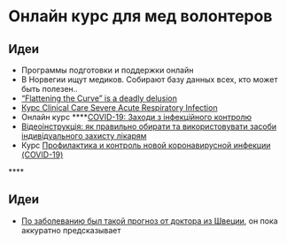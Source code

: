 # Онлайн курс для мед волонтеров

## Идеи

* Программы подготовки и поддержки онлайн
* В Норвегии ищут медиков. Собирают базу данных всех, кто может быть полезен..
* [“Flattening the Curve” is a deadly delusion](https://medium.com/@joschabach/flattening-the-curve-is-a-deadly-delusion-eea324fe9727)
* [Курс Clinical Care Severe Acute Respiratory Infection](https://openwho.org/courses/severe-acute-respiratory-infection)
* Онлайн курс ****[COVID-19: Заходи з інфекційного контролю](https://accemedin.com/course/preview/82?fbclid=IwAR3UdQf-00JfrlE0vQE6ns24r33orvgaa52iUez94PHbVGmGoXLeWgnjDDo) 
* [Відеоінструкція: як правильно обирати та використовувати засоби індивідуального захисту лікарям](https://www.facebook.com/phc.org.ua/videos/493399444708954/)
* Курс [Профилактика и контроль новой коронавирусной инфекции \(COVID-19\)](https://openwho.org/courses/COVID-19-IPC-RU)

\*\*\*\*

## 

## Идеи

* [По заболеванию был такой прогноз от доктора из Швеции](https://www.linkedin.com/pulse/generalized-prediction-model-multi-site-disease-dr-martin-lockstrom/), он пока аккуратно предсказывает

